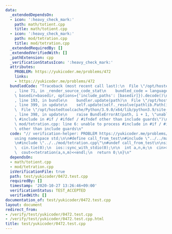 ```yaml
---
data:
  _extendedDependsOn:
  - icon: ':heavy_check_mark:'
    path: math/totient.cpp
    title: math/totient.cpp
  - icon: ':heavy_check_mark:'
    path: mod/tetration.cpp
    title: mod/tetration.cpp
  _extendedRequiredBy: []
  _extendedVerifiedWith: []
  _pathExtension: cpp
  _verificationStatusIcon: ':heavy_check_mark:'
  attributes:
    PROBLEM: https://yukicoder.me/problems/472
    links:
    - https://yukicoder.me/problems/472
  bundledCode: "Traceback (most recent call last):\n  File \"/opt/hostedtoolcache/Python/3.9.0/x64/lib/python3.9/site-packages/onlinejudge_verify/documentation/build.py\"\
    , line 71, in _render_source_code_stat\n    bundled_code = language.bundle(stat.path,\
    \ basedir=basedir, options={'include_paths': [basedir]}).decode()\n  File \"/opt/hostedtoolcache/Python/3.9.0/x64/lib/python3.9/site-packages/onlinejudge_verify/languages/cplusplus.py\"\
    , line 193, in bundle\n    bundler.update(path)\n  File \"/opt/hostedtoolcache/Python/3.9.0/x64/lib/python3.9/site-packages/onlinejudge_verify/languages/cplusplus_bundle.py\"\
    , line 399, in update\n    self.update(self._resolve(pathlib.Path(included), included_from=path))\n\
    \  File \"/opt/hostedtoolcache/Python/3.9.0/x64/lib/python3.9/site-packages/onlinejudge_verify/languages/cplusplus_bundle.py\"\
    , line 398, in update\n    raise BundleErrorAt(path, i + 1, \"unable to process\
    \ #include in #if / #ifdef / #ifndef other than include guards\")\nonlinejudge_verify.languages.cplusplus_bundle.BundleErrorAt:\
    \ mod/tetration.cpp: line 6: unable to process #include in #if / #ifdef / #ifndef\
    \ other than include guards\n"
  code: "// verification-helper: PROBLEM https://yukicoder.me/problems/472\n\n#include<bits/stdc++.h>\n\
    using namespace std;\n\n#define call_from_test\n#include \"../../math/totient.cpp\"\
    \n#include \"../../mod/tetration.cpp\"\n#undef call_from_test\n\nsigned main(){\n\
    \  cin.tie(0);\n  ios::sync_with_stdio(0);\n\n  int a,n,m;\n  cin>>a>>n>>m;\n\
    \  cout<<tetration(a,n,m)<<endl;\n  return 0;\n}\n"
  dependsOn:
  - math/totient.cpp
  - mod/tetration.cpp
  isVerificationFile: true
  path: test/yukicoder/0472.test.cpp
  requiredBy: []
  timestamp: '2020-10-27 13:26:46+09:00'
  verificationStatus: TEST_ACCEPTED
  verifiedWith: []
documentation_of: test/yukicoder/0472.test.cpp
layout: document
redirect_from:
- /verify/test/yukicoder/0472.test.cpp
- /verify/test/yukicoder/0472.test.cpp.html
title: test/yukicoder/0472.test.cpp
---
```

